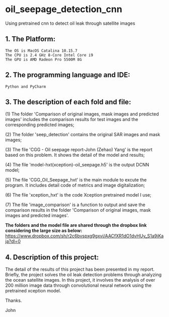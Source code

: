 # oil_seepage_detection_cnn
Using pretrained cnn to detect oil leak through satellite images

## 1. The Platform:
	The OS is MacOS Catalina 10.15.7
	The CPU is 2.4 GHz 8-Core Intel Core i9
	The GPU is AMD Radeon Pro 5500M 8G
	
## 2. The programming language and IDE:
	Python and PyCharm
	
## 3. The description of each fold and file:

(1) The folder 'Comparison of original images, mask images and predicted images' includes the comparison results for test images and the corresponding predicted images;

(2) The folder 'seep_detection' contains the original SAR images and mask images;

(3) The file 'CGG - Oil seepage report-John (Zehao) Yang' is the report based on this problem. It shows the detail of the model and results;

(4) The file 'model-hxt(xception)-oil_seepage.h5' is the output DCNN model;

(5) The file 'CGG_Oil_Seepage_hxt' is the main module to excute the program. It includes detail code of metrics and image digitalization;

(6) The file 'xception_hxt' is the code Xception pretrained model I use;

(7) The file 'image_comparison' is a function to output and save the comparison results in the folder 'Comparison of original images, mask images and predicted images'.

**The folders and the model file are shared through the dropbox link considering the large size as below:**
https://www.dropbox.com/sh/r2c6bvspxg9gxvi/AACfXR1dO1dvHUy_S1a9iKaja?dl=0

## 4. Description of this project:
The detail of the results of this project has been presented in my report. Briefly, the project solves the oil leak detection problems through analyzing the ocean satellite images. In this project, it involves the analysis of over 200 million image data through convolutional neural network using the pretrained xception model.



Thanks.

John
